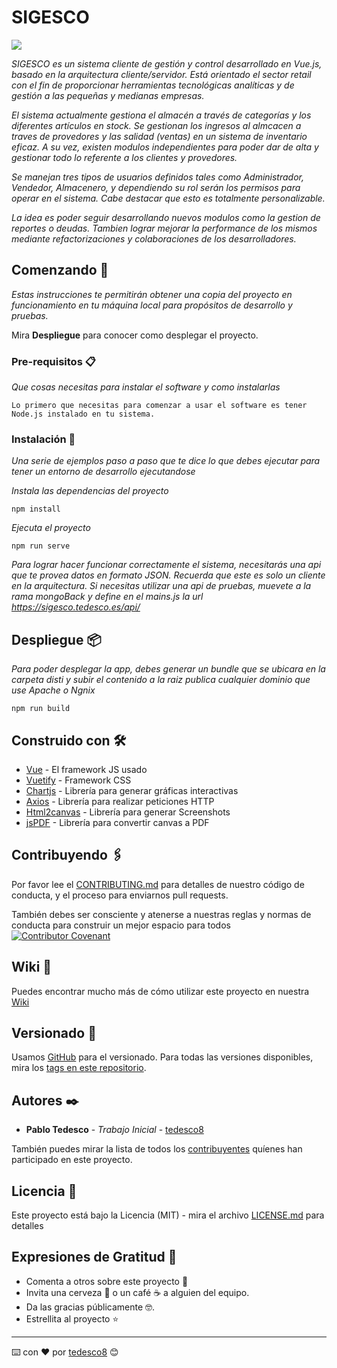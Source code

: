 # SIGESCO

<img src="https://res.cloudinary.com/ddzlqebet/image/upload/v1613667716/TedescoDev/proyectos/sigesco-inicio_imlazm.png">

_SIGESCO es un sistema cliente de gestión y control desarrollado en Vue.js, basado en la arquitectura cliente/servidor. Está orientado el sector retail con el fin de proporcionar herramientas tecnológicas analíticas y de gestión a las pequeñas y medianas empresas._

_El sistema actualmente gestiona el almacén a través de categorías y los diferentes artículos en stock. Se gestionan los ingresos al almcacen a traves de provedores y las salidad (ventas) en un sistema de inventario eficaz. A su vez, existen modulos independientes para poder dar de alta y gestionar todo lo referente a los clientes y provedores._

_Se manejan tres tipos de usuarios definidos tales como Administrador, Vendedor, Almacenero, y dependiendo su rol serán los permisos para operar en el sistema. Cabe destacar que esto es totalmente personalizable._

_La idea es poder seguir desarrollando nuevos modulos como la gestion de reportes o deudas. Tambien lograr mejorar la performance de los mismos mediante refactorizaciones y colaboraciones de los desarrolladores._
## Comenzando 🚀

_Estas instrucciones te permitirán obtener una copia del proyecto en funcionamiento en tu máquina local para propósitos de desarrollo y pruebas._

Mira **Despliegue** para conocer como desplegar el proyecto.


### Pre-requisitos 📋

_Que cosas necesitas para instalar el software y como instalarlas_

```
Lo primero que necesitas para comenzar a usar el software es tener Node.js instalado en tu sistema.
```

### Instalación 🔧

_Una serie de ejemplos paso a paso que te dice lo que debes ejecutar para tener un entorno de desarrollo ejecutandose_

_Instala las dependencias del proyecto_

```
npm install
```

_Ejecuta el proyecto_

```
npm run serve
```

_Para lograr hacer funcionar correctamente el sistema, necesitarás una api que te provea datos en formato JSON. Recuerda que este es solo un cliente en la arquitectura. Si necesitas utilizar una api de pruebas, muevete a la rama mongoBack y define en el mains.js la url https://sigesco.tedesco.es/api/_

## Despliegue 📦

_Para poder desplegar la app, debes generar un bundle que se ubicara en la carpeta disti y subir el contenido a la raiz publica cualquier dominio que use Apache o Ngnix_
```
npm run build
```
## Construido con 🛠️

* [Vue](https://vuejs.org/) - El framework JS usado
* [Vuetify](https://vuetifyjs.com/en/) - Framework CSS
* [Chartjs](https://www.chartjs.org/) - Librería para generar gráficas interactivas
* [Axios](https://github.com/axios/axios) - Librería para realizar peticiones HTTP
* [Html2canvas](https://html2canvas.hertzen.com/) - Librería para generar Screenshots
* [jsPDF](http://raw.githack.com/MrRio/jsPDF/master/docs/index.html) - Librería para convertir canvas a PDF
## Contribuyendo 🖇️

Por favor lee el [CONTRIBUTING.md](https://github.com/tedesco8/SIGESCO/blob/master/CONTRIBUTING.md) para detalles de nuestro código de conducta, y el proceso para enviarnos pull requests.

También debes ser consciente y atenerse a nuestras reglas y normas de conducta para construir un mejor espacio para todos [![Contributor Covenant](https://img.shields.io/badge/Contributor%20Covenant-2.0-4baaaa.svg)](CODE_OF_CONDUCT.md)

## Wiki 📖

Puedes encontrar mucho más de cómo utilizar este proyecto en nuestra [Wiki](https://github.com/tedesco8/SIGESCO/wiki)

## Versionado 📌

Usamos [GitHub](https://github.com/) para el versionado. Para todas las versiones disponibles, mira los [tags en este repositorio](https://github.com/tu/proyecto/tags).

## Autores ✒️

* **Pablo Tedesco** - *Trabajo Inicial* - [tedesco8](https://github.com/tedesco8)

También puedes mirar la lista de todos los [contribuyentes](https://github.com/tedesco8/SIGESCO/graphs/contributors) quíenes han participado en este proyecto. 

## Licencia 📄

Este proyecto está bajo la Licencia (MIT) - mira el archivo [LICENSE.md](LICENSE.md) para detalles

## Expresiones de Gratitud 🎁

* Comenta a otros sobre este proyecto 📢
* Invita una cerveza 🍺 o un café ☕ a alguien del equipo. 
* Da las gracias públicamente 🤓.
* Estrellita al proyecto ⭐



---
⌨️ con ❤️ por [tedesco8](https://github.com/tedesco8) 😊
